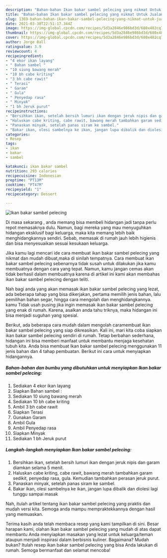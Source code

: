 ```yaml
---
description: "Bahan-bahan Ikan bakar sambel pelecing yang nikmat Untuk Jualan"
title: "Bahan-bahan Ikan bakar sambel pelecing yang nikmat Untuk Jualan"
slug: 1369-bahan-bahan-ikan-bakar-sambel-pelecing-yang-nikmat-untuk-jualan
date: 2021-03-30T22:51:17.344Z
image: https://img-global.cpcdn.com/recipes/5d3a2846e986bd3d/680x482cq70/ikan-bakar-sambel-pelecing-foto-resep-utama.jpg
thumbnail: https://img-global.cpcdn.com/recipes/5d3a2846e986bd3d/680x482cq70/ikan-bakar-sambel-pelecing-foto-resep-utama.jpg
cover: https://img-global.cpcdn.com/recipes/5d3a2846e986bd3d/680x482cq70/ikan-bakar-sambel-pelecing-foto-resep-utama.jpg
author: Jorge Ball
ratingvalue: 3.9
reviewcount: 4
recipeingredient:
- "4 ekor ikan layang"
- " Bahan sambel "
- "10 siung bawang merah"
- "10 bh cabe kriting"
- "3 bh cabe rawit"
- " Terasi"
- " Garam"
- " Gula"
- " Penyedap rasa"
- " Minyak"
- "1 bh Jeruk purut"
recipeinstructions:
- "Bersihkan ikan, setelah bersih lumuri ikan dengan jeruk nipis dan garam diamkan selama 5 menit."
- "Haluskan cabe kriting, cabe rawit, bawang merah tambahkan garam sedikit, penyedap rasa, gula. Kemudian tambahkan perasan jeruk purut."
- "Panaskan minyak, setelah panas siram ke sambel."
- "Bakar ikan, olesi sambelnya ke ikan, jangan lupa dibalik dan diolesi lagi tunggu sampai masak"
categories:
- Resep
tags:
- ikan
- bakar
- sambel

katakunci: ikan bakar sambel 
nutrition: 293 calories
recipecuisine: Indonesian
preptime: "PT13M"
cooktime: "PT47M"
recipeyield: "1"
recipecategory: Dessert

---
```



![Ikan bakar sambel pelecing](https://img-global.cpcdn.com/recipes/5d3a2846e986bd3d/680x482cq70/ikan-bakar-sambel-pelecing-foto-resep-utama.jpg)

Di masa  sekarang , anda memang bisa membeli hidangan jadi tanpa perlu repot memasaknya dulu. Namun, bagi mereka yang mau menyuguhkan hidangan eksklusif bagi keluarga, maka kita memang lebih baik menghidangkannya sendiri. Sebab, memasak di rumah jauh lebih higienis dan bisa menyesuaikan sesuai kesukaan keluarga.

Jika kamu lagi mencari ide cara membuat ikan bakar sambel pelecing yang nikmat dan mudah dibuat,maka di sinilah tempatnya. Cara membuat ikan bakar sambel pelecing  sebenarnya tidak susah untuk dilakukan jika kamu membuatnya dengan cara yang tepat. Namun, kamu jangan cemas akan tidak berhasil dalam membuatnya 
karena di artikel ini kami akan membahas ikan bakar sambel pelecing dengan teliti.  



Nah bagi anda yang akan memasak ikan bakar sambel pelecing yang lezat, ada beberapa tahap yang bisa dikerjakan, pertama memilih jenis bahan, lalu pemilihan bahan segar, hingga cara mengolah dan menghidangkannya. kamu Tidak usah pusing jika ingin memasak ikan bakar sambel pelecing yang enak di rumah. Karena, asalkan anda  tahu triknya, maka hidangan ini bisa menjadi suguhan yang spesial.

Berikut, ada beberapa cara mudah dalam mengolah caramembuat ikan bakar sambel pelecing yang siap dikreasikan. Kali ini, mari kita coba siapkan ikan bakar sambel pelecing sendiri di rumah. Tetap berbahan sederhana, hidangan ini bisa memberi manfaat untuk membantu menjaga kesehatan tubuh kita. Anda bisa membuat Ikan bakar sambel pelecing menggunakan 11 jenis bahan dan 4 tahap pembuatan. Berikut ini cara untuk menyiapkan hidangannya.

<!--inarticleads1-->

##### Bahan-bahan dan bumbu yang dibutuhkan untuk menyiapkan Ikan bakar sambel pelecing:

1. Sediakan 4 ekor ikan layang
1. Siapkan  Bahan sambel :
1. Sediakan 10 siung bawang merah
1. Sediakan 10 bh cabe kriting
1. Ambil 3 bh cabe rawit
1. Siapkan  Terasi
1. Gunakan  Garam
1. Ambil  Gula
1. Ambil  Penyedap rasa
1. Siapkan  Minyak
1. Sediakan 1 bh Jeruk purut




<!--inarticleads2-->

##### Langkah-langkah menyiapkan Ikan bakar sambel pelecing:

1. Bersihkan ikan, setelah bersih lumuri ikan dengan jeruk nipis dan garam diamkan selama 5 menit.
1. Haluskan cabe kriting, cabe rawit, bawang merah tambahkan garam sedikit, penyedap rasa, gula. Kemudian tambahkan perasan jeruk purut.
1. Panaskan minyak, setelah panas siram ke sambel.
1. Bakar ikan, olesi sambelnya ke ikan, jangan lupa dibalik dan diolesi lagi tunggu sampai masak




Nah, itulah artikel tentang  ikan bakar sambel pelecing  yang praktis dan mudah versi kita. Semoga anda mampu mempraktekkannya dengan hasil yang memuaskan. 

Terima kasih anda telah membaca resep yang kami tampilkan di sini. Besar harapan kami, olahan  Ikan bakar sambel pelecing yang mudah di atas dapat membantu Anda menyiapkan masakan yang lezat untuk keluarga/teman ataupun menjadi inspirasi dalam berbisnis kuliner. Bagaimana? Mudah bukan? Itulah resep ikan bakar sambel pelecing yang bisa Anda lakukan di rumah. Semoga bermanfaat dan selamat mencoba!

